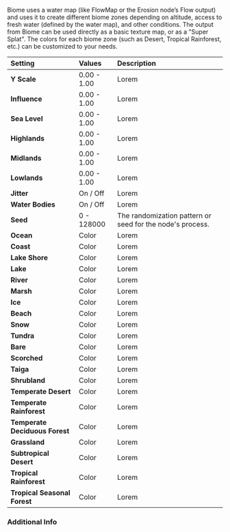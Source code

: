 Biome uses a water map (like FlowMap or the Erosion node’s Flow output) and uses it to create different biome zones depending on altitude, access to fresh water (defined by the water map), and other conditions. The output from Biome can be used directly as a basic texture map, or as a "Super Splat". The colors for each biome zone (such as Desert, Tropical Rainforest, etc.) can be customized to your needs.

| Setting                        | Values      | Description                                               |
| :----------------------------- | :---------- | :-------------------------------------------------------- |
| **Y Scale**                    | 0.00 - 1.00 | Lorem                                                     |
| **Influence**                  | 0.00 - 1.00 | Lorem                                                     |
| **Sea Level**                  | 0.00 - 1.00 | Lorem                                                     |
| **Highlands**                  | 0.00 - 1.00 | Lorem                                                     |
| **Midlands**                   | 0.00 - 1.00 | Lorem                                                     |
| **Lowlands**                   | 0.00 - 1.00 | Lorem                                                     |
| **Jitter**                     | On / Off    | Lorem                                                     |
| **Water Bodies**               | On / Off    | Lorem                                                     |
| **Seed**                       | 0 - 128000  | The randomization pattern or seed for the node's process. |
| **Ocean**                      | Color       | Lorem                                                     |
| **Coast**                      | Color       | Lorem                                                     |
| **Lake Shore**                 | Color       | Lorem                                                     |
| **Lake**                       | Color       | Lorem                                                     |
| **River**                      | Color       | Lorem                                                     |
| **Marsh**                      | Color       | Lorem                                                     |
| **Ice**                        | Color       | Lorem                                                     |
| **Beach**                      | Color       | Lorem                                                     |
| **Snow**                       | Color       | Lorem                                                     |
| **Tundra**                     | Color       | Lorem                                                     |
| **Bare**                       | Color       | Lorem                                                     |
| **Scorched**                   | Color       | Lorem                                                     |
| **Taiga**                      | Color       | Lorem                                                     |
| **Shrubland**                  | Color       | Lorem                                                     |
| **Temperate Desert**           | Color       | Lorem                                                     |
| **Temperate Rainforest**       | Color       | Lorem                                                     |
| **Temperate Deciduous Forest** | Color       | Lorem                                                     |
| **Grassland**                  | Color       | Lorem                                                     |
| **Subtropical Desert**         | Color       | Lorem                                                     |
| **Tropical Rainforest**        | Color       | Lorem                                                     |
| **Tropical Seasonal Forest**   | Color       | Lorem                                                     |

### Additional Info

